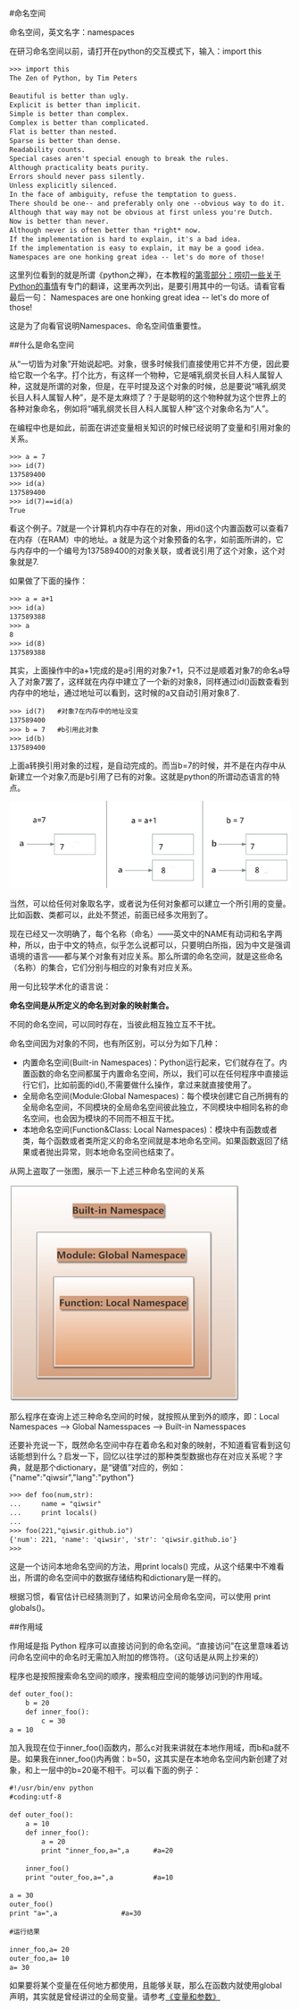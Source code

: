 #命名空间

命名空间，英文名字：namespaces

在研习命名空间以前，请打开在python的交互模式下，输入：import this

    >>> import this
    The Zen of Python, by Tim Peters

    Beautiful is better than ugly.
    Explicit is better than implicit.
    Simple is better than complex.
    Complex is better than complicated.
    Flat is better than nested.
    Sparse is better than dense.
    Readability counts.
    Special cases aren't special enough to break the rules.
    Although practicality beats purity.
    Errors should never pass silently.
    Unless explicitly silenced.
    In the face of ambiguity, refuse the temptation to guess.
    There should be one-- and preferably only one --obvious way to do it.
    Although that way may not be obvious at first unless you're Dutch.
    Now is better than never.
    Although never is often better than *right* now.
    If the implementation is hard to explain, it's a bad idea.
    If the implementation is easy to explain, it may be a good idea.
    Namespaces are one honking great idea -- let's do more of those!

这里列位看到的就是所谓《python之禅》，在本教程的[第零部分：唠叨一些关于Python的事情](./001.md)有专门的翻译，这里再次列出，是要引用其中的一句话。请看官看最后一句： Namespaces are one honking great idea -- let's do more of those!

这是为了向看官说明Namespaces、命名空间值重要性。

##什么是命名空间

从“一切皆为对象”开始说起吧。对象，很多时候我们直接使用它并不方便，因此要给它取一个名字。打个比方，有这样一个物种，它是哺乳纲灵长目人科人属智人种，这就是所谓的对象，但是，在平时提及这个对象的时候，总是要说“哺乳纲灵长目人科人属智人种”，是不是太麻烦了？于是聪明的这个物种就为这个世界上的各种对象命名，例如将“哺乳纲灵长目人科人属智人种”这个对象命名为“人”。

在编程中也是如此，前面在讲述变量相关知识的时候已经说明了变量和引用对象的关系。

    >>> a = 7
    >>> id(7)
    137589400
    >>> id(a)
    137589400
    >>> id(7)==id(a)
    True

看这个例子。7就是一个计算机内存中存在的对象，用id()这个内置函数可以查看7在内存（在RAM）中的地址。a 就是为这个对象预备的名字，如前面所讲的，它与内存中的一个编号为137589400的对象关联，或者说引用了这个对象，这个对象就是7.

如果做了下面的操作：

    >>> a = a+1
    >>> id(a)
    137589388
    >>> a
    8
    >>> id(8)
    137589388

其实，上面操作中的a+1完成的是a引用的对象7+1，只不过是顺着对象7的命名a导入了对象7罢了，这样就在内存中建立了一个新的对象8，同样通过id()函数查看到内存中的地址，通过地址可以看到，这时候的a又自动引用对象8了.

    >>> id(7)   #对象7在内存中的地址没变
    137589400
    >>> b = 7   #b引用此对象
    >>> id(b)   
    137589400

上面a转换引用对象的过程，是自动完成的。而当b=7的时候，并不是在内存中从新建立一个对象7,而是b引用了已有的对象。这就是python的所谓动态语言的特点。

![](../Pictures/22101.png)

当然，可以给任何对象取名字，或者说为任何对象都可以建立一个所引用的变量。比如函数、类都可以，此处不赘述，前面已经多次用到了。

现在已经又一次明确了，每个名称（命名）——英文中的NAME有动词和名字两种，所以，由于中文的特点，似乎怎么说都可以，只要明白所指，因为中文是强调语境的语言——都与某个对象有对应关系。那么所谓的命名空间，就是这些命名（名称）的集合，它们分别与相应的对象有对应关系。

用一句比较学术化的语言说：

**命名空间是从所定义的命名到对象的映射集合。**

不同的命名空间，可以同时存在，当彼此相互独立互不干扰。

命名空间因为对象的不同，也有所区别，可以分为如下几种：

- 内置命名空间(Built-in Namespaces)：Python运行起来，它们就存在了。内置函数的命名空间都属于内置命名空间，所以，我们可以在任何程序中直接运行它们，比如前面的id(),不需要做什么操作，拿过来就直接使用了。
- 全局命名空间(Module:Global Namespaces)：每个模块创建它自己所拥有的全局命名空间，不同模块的全局命名空间彼此独立，不同模块中相同名称的命名空间，也会因为模块的不同而不相互干扰。
- 本地命名空间(Function&Class: Local Namespaces)：模块中有函数或者类，每个函数或者类所定义的命名空间就是本地命名空间。如果函数返回了结果或者抛出异常，则本地命名空间也结束了。

从网上盗取了一张图，展示一下上述三种命名空间的关系

![](../Pictures/22102.png)

那么程序在查询上述三种命名空间的时候，就按照从里到外的顺序，即：Local Namespaces --> Global Namesspaces --> Built-in Namesspaces

还要补充说一下，既然命名空间中存在着命名和对象的映射，不知道看官看到这句话能想到什么？启发一下，回忆以往学过的那种类型数据也存在对应关系呢？字典，就是那个dictionary，是“键值”对应的，例如：{"name":"qiwsir","lang":"python"}

    >>> def foo(num,str):
    ...     name = "qiwsir"
    ...     print locals()
    ... 
    >>> foo(221,"qiwsir.github.io")
    {'num': 221, 'name': 'qiwsir', 'str': 'qiwsir.github.io'}
    >>> 

这是一个访问本地命名空间的方法，用print locals() 完成，从这个结果中不难看出，所谓的命名空间中的数据存储结构和dictionary是一样的。

根据习惯，看官估计已经猜测到了，如果访问全局命名空间，可以使用 print globals()。

##作用域

作用域是指 Python 程序可以直接访问到的命名空间。“直接访问”在这里意味着访问命名空间中的命名时无需加入附加的修饰符。（这句话是从网上抄来的）

程序也是按照搜索命名空间的顺序，搜索相应空间的能够访问到的作用域。

    def outer_foo():
        b = 20
        def inner_foo():
            c = 30
    a = 10

加入我现在位于inner_foo()函数内，那么c对我来讲就在本地作用域，而b和a就不是。如果我在inner_foo()内再做：b=50，这其实是在本地命名空间内新创建了对象，和上一层中的b=20毫不相干。可以看下面的例子：


    #!/usr/bin/env python
    #coding:utf-8

    def outer_foo():
        a = 10
        def inner_foo():
            a = 20
            print "inner_foo,a=",a      #a=20
    
        inner_foo()
        print "outer_foo,a=",a          #a=10

    a = 30
    outer_foo()
    print "a=",a                #a=30
    
    #运行结果

    inner_foo,a= 20
    outer_foo,a= 10
    a= 30

如果要将某个变量在任何地方都使用，且能够关联，那么在函数内就使用global 声明，其实就是曾经讲过的全局变量。请参考[《变量和参数》](./213.md)

